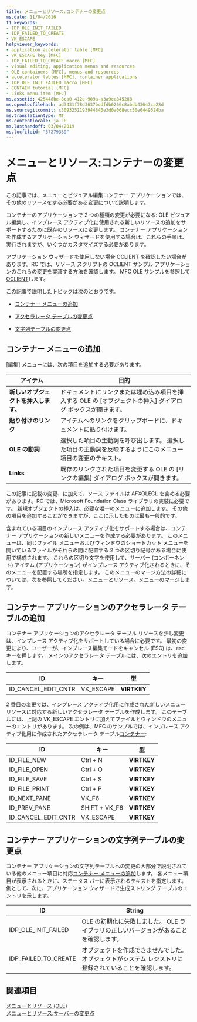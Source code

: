```yaml
---
title: メニューとリソース:コンテナーの変更点
ms.date: 11/04/2016
f1_keywords:
- IDP_OLE_INIT_FAILED
- IDP_FAILED_TO_CREATE
- VK_ESCAPE
helpviewer_keywords:
- application accelerator table [MFC]
- VK_ESCAPE key [MFC]
- IDP_FAILED_TO_CREATE macro [MFC]
- visual editing, application menus and resources
- OLE containers [MFC], menus and resources
- accelerator tables [MFC], container applications
- IDP_OLE_INIT_FAILED macro [MFC]
- CONTAIN tutorial [MFC]
- Links menu item [MFC]
ms.assetid: 425448be-8ca0-412e-909a-a3a9ce845288
ms.openlocfilehash: ad3431f78d3637bcdfdb0266c8abdb43047ca28d
ms.sourcegitcommit: c3093251193944840e3d0a068ecc30e6449624ba
ms.translationtype: MT
ms.contentlocale: ja-JP
ms.lasthandoff: 03/04/2019
ms.locfileid: "57279339"
---
```

# <a name="menus-and-resources-container-additions"></a>メニューとリソース:コンテナーの変更点

この記事では、メニューとビジュアル編集コンテナー アプリケーションでは、その他のリソースをする必要がある変更について説明します。

コンテナーのアプリケーションで 2 つの種類の変更が必要になる: OLE ビジュアル編集し、インプレース アクティブ化に使用される新しいリソースの追加をサポートするために既存のリソースに変更します。 コンテナー アプリケーションを作成するアプリケーション ウィザードを使用する場合は、これらの手順は、実行されますが、いくつかカスタマイズする必要があります。

アプリケーション ウィザードを使用しない場合 OCLIENT を確認したい場合があります。RC では、リソース スクリプトの OCLIENT サンプル アプリケーションのこれらの変更を実装する方法を確認します。 MFC OLE サンプルを参照して[OCLIENT](../visual-cpp-samples.md)します。

この記事で説明したトピックは次のとおりです。

- [コンテナー メニューの追加](#_core_container_menu_additions)

- [アクセラレータ テーブルの変更点](#_core_container_application_accelerator_table_additions)

- [文字列テーブルの変更点](#_core_string_table_additions_for_container_applications)

##  <a name="_core_container_menu_additions"></a> コンテナー メニューの追加

[編集] メニューには、次の項目を追加する必要があります。

|アイテム|目的|
|----------|-------------|
|**新しいオブジェクトを挿入します。**|ドキュメントにリンクまたは埋め込み項目を挿入する OLE の [オブジェクトの挿入] ダイアログ ボックスが開きます。|
|**貼り付けのリンク**|アイテムへのリンクをクリップボードに、ドキュメントに貼り付けます。|
|**OLE の動詞**|選択した項目の主動詞を呼び出します。 選択した項目の主動詞を反映するようにこのメニュー項目の変更のテキスト。|
|**Links**|既存のリンクされた項目を変更する OLE の [リンクの編集] ダイアログ ボックスが開きます。|

この記事に記載の変更、に加えて、ソース ファイルは AFXOLECL を含める必要があります。RC では、Microsoft Foundation Class ライブラリの実装に必要です。 新規オブジェクトの挿入は、必要な唯一のメニューに追加します。 その他の項目を追加することができますが、ここに示したものは最も一般的です。

含まれている項目のインプレース アクティブ化をサポートする場合は、コンテナー アプリケーションの新しいメニューを作成する必要があります。 このメニューは、同じファイル メニューおよびウィンドウのショートカット メニューを開いているファイルがそれらの間に配置する 2 つの区切り記号がある場合に使用で構成されます。 これらの区切り文字を使用して、サーバー (コンポーネント) アイテム (アプリケーション) がインプレース アクティブ化されるときに、そのメニューを配置する場所を指定します。 このメニューのマージ方法の詳細については、次を参照してください。[メニューとリソース。メニューのマージ](../mfc/menus-and-resources-menu-merging.md)します。

##  <a name="_core_container_application_accelerator_table_additions"></a> コンテナー アプリケーションのアクセラレータ テーブルの追加

コンテナー アプリケーションのアクセラレータ テーブル リソースを少し変更は、インプレース アクティブ化をサポートしている場合に必要です。 最初の変更により、ユーザーが、インプレース編集モードをキャンセル (ESC) は、esc キーを押します。 メインのアクセラレータ テーブルには、次のエントリを追加します。

|ID|キー|型|
|--------|---------|----------|
|ID_CANCEL_EDIT_CNTR|VK_ESCAPE|**VIRTKEY**|

2 番目の変更では、インプレース アクティブ化用に作成された新しいメニュー リソースに対応する新しいアクセラレータ テーブルを作成します。 このテーブルには、上記の VK_ESCAPE エントリに加えてファイルとウィンドウのメニューのエントリがあります。 次の例は、MFC のサンプルでは、インプレース アクティブ化用に作成されたアクセラレータ テーブル[コンテナー](../visual-cpp-samples.md):

|ID|キー|型|
|--------|---------|----------|
|ID_FILE_NEW|Ctrl + N|**VIRTKEY**|
|ID_FILE_OPEN|Ctrl + O|**VIRTKEY**|
|ID_FILE_SAVE|Ctrl + S|**VIRTKEY**|
|ID_FILE_PRINT|Ctrl + P|**VIRTKEY**|
|ID_NEXT_PANE|VK_F6|**VIRTKEY**|
|ID_PREV_PANE|SHIFT + VK_F6|**VIRTKEY**|
|ID_CANCEL_EDIT_CNTR|VK_ESCAPE|**VIRTKEY**|

##  <a name="_core_string_table_additions_for_container_applications"></a> コンテナー アプリケーションの文字列テーブルの変更点

コンテナー アプリケーションの文字列テーブルへの変更の大部分で説明されている他のメニュー項目に対応[コンテナー メニューの追加](#_core_container_menu_additions)します。 各メニュー項目が表示されるときに、ステータス バーに表示されるテキストを指定します。 例として、次に、アプリケーション ウィザードで生成ストリング テーブルのエントリを示します。

|ID|String|
|--------|------------|
|IDP_OLE_INIT_FAILED|OLE の初期化に失敗しました。 OLE ライブラリの正しいバージョンがあることを確認します。|
|IDP_FAILED_TO_CREATE|オブジェクトを作成できませんでした。 オブジェクトがシステム レジストリに登録されていることを確認します。|

## <a name="see-also"></a>関連項目

[メニューとリソース (OLE)](../mfc/menus-and-resources-ole.md)<br/>
[メニューとリソース:サーバーの変更点](../mfc/menus-and-resources-server-additions.md)
